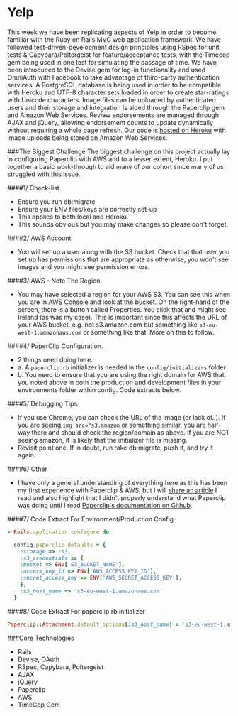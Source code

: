 Yelp
====

This week we have been replicating aspects of Yelp in order to become familiar with the Ruby on Rails MVC web application framework.  We have followed test-driven-development design principles using RSpec for unit tests & Capybara/Poltergeist for feature/acceptance tests, with the Timecop gem being used in one test for simulating the passage of time.  We have been introduced to the Devise gem for log-in functionality and used OmniAuth with Facebook to take advantage of third-party authentication services.  A PostgreSQL database is being used in order to be compatible with Heroku and UTF-8 character sets loaded in order to create star-ratings with Unicode characters.  Image files can be uploaded by authenticated users and their storage and integration is aided through the Paperclip gem and Amazon Web Services.  Review endorsements are managed through AJAX and jQuery, allowing endorsement counts to update dynamically without requiring a whole page refresh.  Our code is [hosted on Heroku](https://benclaudiayelp.herokuapp.com/) with image uploads being stored on Amazon Web Services.

###The Biggest Challenge
The biggest challenge on this project actually lay in configuring Paperclip with AWS and to a lesser extent, Heroku.  I put together a basic work-through to aid many of our cohort since many of us struggled with this issue.

####1/ Check-list
- Ensure you run db:migrate
- Ensure your ENV files/keys are correctly set-up
- This applies to both local and Heroku.
- This sounds obvious but you may make changes so please don't forget.

####2/ AWS Account
- You will set up a user along with the S3 bucket.  Check that that user you set up has permissions that are appropriate as otherwise, you won't see images and you might see permission errors.

####3/ AWS - Note The Region
- You may have selected a region for your AWS S3.  You can see this when you are in AWS Console and look at the bucket.  On the right-hand of the screen, there is a button called Properties.  You click that and might see Ireland (as was my case).  This is important since this affects the URL of your AWS bucket.  e.g. not s3.amazon.com but something like `s3-eu-west-1.amazonaws.com` or something like that.  More on this to follow.

####4/ PaperClip Configuration.
- 2 things need doing here.
- a. A `paperclip.rb` initializer is needed in the `config/initializers` folder 
- b. You need to ensure that you are using the right domain for AWS that you noted above in both the production and development files in your environments folder within config.  Code extracts below.

####5/ Debugging Tips
- If you use Chrome, you can check the URL of the image (or lack of..).  If you are seeing `img src="s3.amazon` or something similar, you are half-way there and should check the region/domain as above.  If you are NOT seeing amazon, it is likely that the initializer file is missing.  
- Revisit point one.  If in doubt, run rake db:migrate, push it, and try it again.

####6/ Other
- I have only a general understanding of everything here as this has been my first experience with Paperclip & AWS, but I will [share an article](http://stackoverflow.com/questions/7257745/rails-3-amazon-s3-paperclip-eu-problem) I read and also highlight that I didn't properly understand what Paperclip was doing until I read [Paperclip's documentation on Github](https://github.com/thoughtbot/paperclip).  

####7/ Code Extract For Environment/Production Config

```ruby
- Rails.application.configure do

  config.paperclip_defaults = {
    :storage => :s3,
    :s3_credentials => {
    :bucket => ENV['S3_BUCKET_NAME'],
    :access_key_id => ENV['AWS_ACCESS_KEY_ID'],
    :secret_access_key => ENV['AWS_SECRET_ACCESS_KEY'],
    },
    :s3_host_name => 's3-eu-west-1.amazonaws.com'
  }

  ```

####8/ Code Extract For paperclip.rb initializer
``` ruby
Paperclip::Attachment.default_options[:s3_host_name] = 's3-eu-west-1.amazonaws.com'
``` 

###Core Technologies
- Rails
- Devise, OAuth
- RSpec, Capybara, Poltergeist
- AJAX
- jQuery
- Paperclip
- AWS
- TimeCop Gem